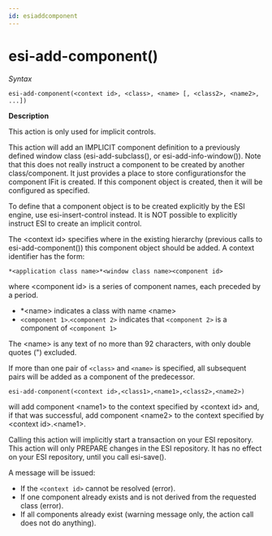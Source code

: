 ```yaml
---
id: esiaddcomponent
---
```


# esi-add-component()

*Syntax*

```
esi-add-component(<context id>, <class>, <name> [, <class2>, <name2>, ...])
```

**Description**

This action is only used for implicit controls.

This action will add an IMPLICIT component definition to a previously defined window class (esi-add-subclass(), or esi-add-info-window()). Note that this does not really instruct a component to be created by another class/component. It just provides a place to store configurationsfor the component IFit is created. If this component object is created, then it will be configured as specified.

To define that a component object is to be created explicitly by the ESI engine, use esi-insert-control instead. It is NOT possible to explicitly instruct ESI to create an implicit control.

The \<context id> specifies where in the existing hierarchy (previous calls to esi-add-component()) this component object should be added. A context identifier has the form:

```
*<application class name>*<window class name><component id>
```

where \<component id> is a series of component names, each preceded by a period.

- *\<name> indicates a class with name \<name>
- `<component 1>`.`<component 2>` indicates that `<component 2>` is a component of `<component 1>`

The \<name> is any text of no more than 92 characters, with only double quotes (") excluded.

If more than one pair of `<class>` and `<name>` is specified, all subsequent pairs will be added as a component of the predecessor.

```
esi-add-component(<context id>,<class1>,<name1>,<class2>,<name2>)
```

will add component \<name1> to the context specified by \<context id> and, if that was successful, add component \<name2> to the context specified by \<context id>.\<name1>.

Calling this action will implicitly start a transaction on your ESI repository. This action will only PREPARE changes in the ESI repository. It has no effect on your ESI repository, until you call esi-save().

A message will be issued:

- If the `<context id>` cannot be resolved (error).
- If one component already exists and is not derived from the requested class (error).
- If all components already exist (warning message only, the action call does not do anything).